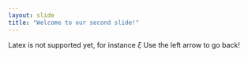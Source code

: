 ```yaml
---
layout: slide
title: "Welcome to our second slide!"
---
```

Latex is not supported yet, for instance $\xi$
Use the left arrow to go back!
